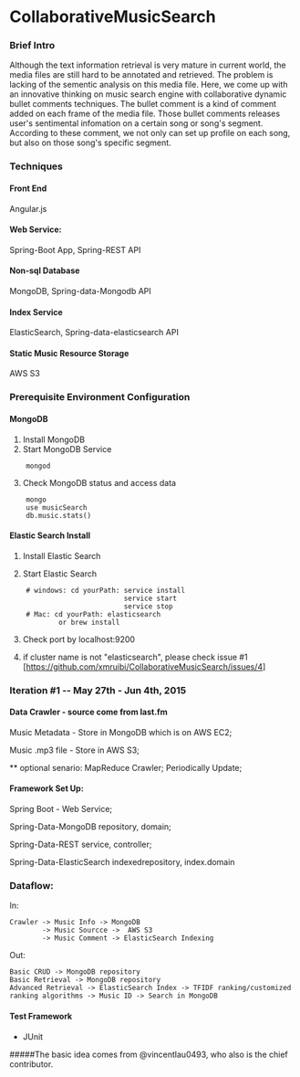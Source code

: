
# CollaborativeMusicSearch

### Brief Intro
Although the text information retrieval is very mature in current world, the media files are still hard to be annotated and retrieved. The problem is lacking of the sementic analysis on this media file. Here, we come up with an innovative thinking on music search engine with collaborative dynamic bullet comments techniques. The bullet comment is a kind of comment added on each frame of the media file. Those bullet comments releases user's sentimental infomation on a certain song or song's segment. According to these comment, we not only can set up profile on each song, but also on those song's specific segment. 

### Techniques
#### Front End
Angular.js

#### Web Service:
Spring-Boot App,
Spring-REST API

#### Non-sql Database 
MongoDB,
Spring-data-Mongodb API

#### Index Service
ElasticSearch,
Spring-data-elasticsearch API

#### Static Music Resource Storage
AWS S3


### Prerequisite Environment Configuration
#### MongoDB  
1. Install MongoDB
2. Start MongoDB Service
```
	mongod
```
3. Check MongoDB status and access data 
```
	mongo
	use musicSearch
	db.music.stats()
```

#### Elastic Search Install

1. Install Elastic Search

2. Start Elastic Search 
```
	# windows: cd yourPath: service install
							service start
							service stop
	# Mac: cd yourPath: elasticsearch
			or brew install
```
3. Check port by localhost:9200

4. if cluster name is not "elasticsearch", please check issue #1
	[https://github.com/xmruibi/CollaborativeMusicSearch/issues/4]

### Iteration #1 -- May 27th - Jun 4th, 2015

#### Data Crawler - source come from last.fm

Music Metadata - Store in MongoDB which is on AWS EC2;

Music .mp3 file - Store in AWS S3;

** optional senario: MapReduce Crawler; Periodically Update; 


#### Framework Set Up:

Spring Boot - Web Service;

Spring-Data-MongoDB repository, domain;

Spring-Data-REST service, controller;

Spring-Data-ElasticSearch indexedrepository, index.domain

### Dataflow:

In: 

    Crawler -> Music Info -> MongoDB 
            -> Music Sourcce ->  AWS S3 
            -> Music Comment -> ElasticSearch Indexing 

Out:

    Basic CRUD -> MongoDB repository
    Basic Retrieval -> MongoDB repository
    Advanced Retrieval -> ElasticSearch Index -> TFIDF ranking/customized ranking algorithms -> Music ID -> Search in MongoDB 
    



#### Test Framework

- JUnit






#####The basic idea comes from @vincentlau0493, who also is the chief contributor. 
